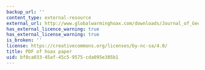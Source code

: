 ```yaml
---
backup_url: ''
content_type: external-resource
external_url: http://www.globalwarminghoax.com/downloads/Journal_of_Geoclimatic_Studies_2007_23.pdf
has_external_licence_warning: true
has_external_license_warning: true
is_broken: ''
license: https://creativecommons.org/licenses/by-nc-sa/4.0/
title: PDF of hoax paper
uid: bf0ca033-45af-45c5-9575-cda095e385b1
---
```

